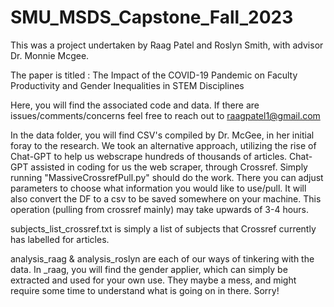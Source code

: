# SMU_MSDS_Capstone_Fall_2023

This was a project undertaken by Raag Patel and Roslyn Smith, with advisor Dr. Monnie Mcgee. 

The paper is titled : The Impact of the COVID-19 Pandemic on Faculty Productivity and Gender Inequalities in STEM Disciplines

Here, you will find the associated code and data. If there are issues/comments/concerns feel free to reach out to raagpatel1@gmail.com

In the data folder, you will find CSV's compiled by Dr. McGee, in her initial foray to the research. We took an alternative approach, utilizing the rise of Chat-GPT to help us webscrape hundreds of thousands of articles. Chat-GPT assisted in coding for us the web scraper, through Crossref. Simply running "MassiveCrossrefPull.py" should do the work. There you can adjust parameters to choose what information you would like to use/pull. It will also convert the DF to a csv to be saved somewhere on your machine. This operation (pulling from crossref mainly) may take upwards of 3-4 hours. 

subjects_list_crossref.txt is simply a list of subjects that Crossref currently has labelled for articles. 

analysis_raag & analysis_roslyn are each of our ways of tinkering with the data. In _raag, you will find the gender applier, which can simply be extracted and used for your own use. They maybe a mess, and might require some time to understand what is going on in there. Sorry!